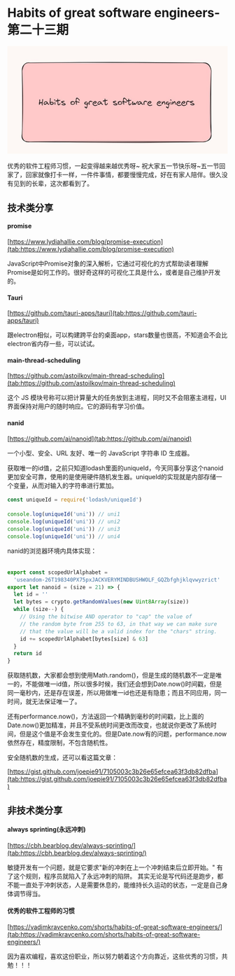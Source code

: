 # Habits of great software engineers-第二十三期

![image.png](../../images/Snipaste_2024-05-04_20-47-44.jpg)

优秀的软件工程师习惯，一起变得越来越优秀呀~
祝大家五一节快乐呀~五一节回家了，回家就像打卡一样，一件件事情，都要慢慢完成，好在有家人陪伴。很久没有见到的长辈，这次都看到了。


## 技术类分享

#### promise

[https://www.lydiahallie.com/blog/promise-execution](tab:https://www.lydiahallie.com/blog/promise-execution)

JavaScript中Promise对象的深入解析，它通过可视化的方式帮助读者理解Promise是如何工作的。很好奇这样的可视化工具是什么，或者是自己维护开发的。

#### Tauri

[https://github.com/tauri-apps/tauri](tab:https://github.com/tauri-apps/tauri)

跟electron相似，可以构建跨平台的桌面app，stars数量也很高，不知道会不会比electron省内存一些，可以试试。

#### main-thread-scheduling

[https://github.com/astoilkov/main-thread-scheduling](tab:https://github.com/astoilkov/main-thread-scheduling)

这个 JS 模块号称可以把计算量大的任务放到主进程，同时又不会阻塞主进程，UI 界面保持对用户的随时响应。它的源码有学习价值。


#### nanid

[https://github.com/ai/nanoid](tab:https://github.com/ai/nanoid)

一个小型、安全、URL 友好、唯一的 JavaScript 字符串 ID 生成器。

获取唯一的id值，之前只知道lodash里面的uniqueId，今天同事分享这个nanoid更加安全可靠，使用的是使用硬件随机发生器。uniqueId的实现就是内部存储一个变量，从而对输入的字符串进行累加。

```javascript
const uniqueId = require('lodash/uniqueId')

console.log(uniqueId('uni')) // uni1
console.log(uniqueId('uni')) // uni2
console.log(uniqueId('uni')) // uni3
console.log(uniqueId('uni')) // uni4
```


nanid的浏览器环境内具体实现：
```javascript

export const scopedUrlAlphabet =
  'useandom-26T198340PX75pxJACKVERYMINDBUSHWOLF_GQZbfghjklqvwyzrict'
export let nanoid = (size = 21) => {
  let id = ''
  let bytes = crypto.getRandomValues(new Uint8Array(size))
  while (size--) {
    // Using the bitwise AND operator to "cap" the value of
    // the random byte from 255 to 63, in that way we can make sure
    // that the value will be a valid index for the "chars" string.
    id += scopedUrlAlphabet[bytes[size] & 63]
  }
  return id
}

```

获取随机数，大家都会想到使用Math.random()，但是生成的随机数不一定是唯一的，不能做唯一id值，所以很多时候，我们还会想到Date.now()时间戳，但是同一毫秒内，还是存在误差，所以用做唯一id也还是有隐患；而且不同应用，同一时间，就无法保证唯一了。

还有performance.now()，方法返回一个精确到毫秒的时间戳，比上面的Date.now()更加精准，并且不受系统时间更改而改变，也就说你更改了系统时间，但是这个值是不会发生变化的。但是Date.now有的问题，performance.now依然存在，精度限制，不包含随机性。


安全随机数的生成，还可以看这篇文章：

[https://gist.github.com/joepie91/7105003c3b26e65efcea63f3db82dfba](tab:https://gist.github.com/joepie91/7105003c3b26e65efcea63f3db82dfba)

## 非技术类分享


#### always sprinting(永远冲刺)

[https://cbh.bearblog.dev/always-sprinting/](tab:https://cbh.bearblog.dev/always-sprinting/)

敏捷开发有一个问题，就是它要求"新的冲刺在上一个冲刺结束后立即开始。"
有了这个规则，程序员就陷入了永远冲刺的陷阱。
其实无论是写代码还是跑步，都不能一直处于冲刺状态，人是需要休息的，能维持长久运动的状态，一定是自己身体调节得当。



#### 优秀的软件工程师的习惯

[https://vadimkravcenko.com/shorts/habits-of-great-software-engineers/](tab:https://vadimkravcenko.com/shorts/habits-of-great-software-engineers/)

因为喜欢编程，喜欢这份职业，所以努力朝着这个方向靠近，这些优秀的习惯，共勉！！！














